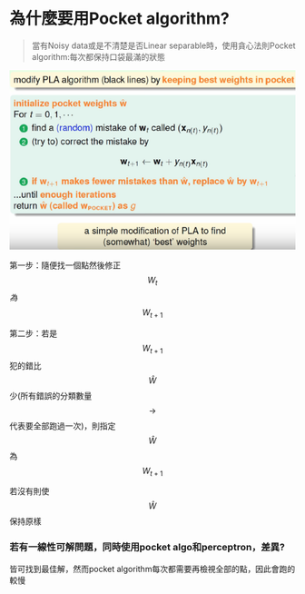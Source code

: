 # 為什麼要用Pocket algorithm?

> 當有Noisy data或是不清楚是否Linear separable時，使用貪心法則Pocket algorithm:每次都保持口袋最滿的狀態

![](/assets/43jfigfhjsogfdgimport.png)

第一步：隨便找一個點然後修正$$W_t$$_為_$$W_{t+1}$$

第二步：若是$$W_{t+1}$$犯的錯比$$\hat{W}$$少\(所有錯誤的分類數量$$\rightarrow$$代表要全部跑過一次\)，則指定$$\hat{W}$$為$$W_{t+1}$$

若沒有則使$$\hat{W}$$保持原樣



### 若有一線性可解問題，同時使用pocket algo和perceptron，差異?

皆可找到最佳解，然而pocket algorithm每次都需要再檢視全部的點，因此會跑的較慢

